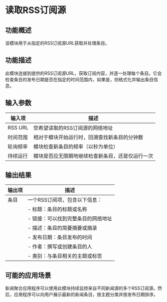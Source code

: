 # 读取RSS订阅源

## 功能概述
该模块用于从指定的RSS订阅源URL获取并处理条目。

## 功能描述
此模块连接到提供的RSS订阅源URL，获取订阅内容，并逐一处理每个条目。它会检查条目的发布日期是否在指定的时间范围内，如果是，则格式化并输出条目信息。

## 输入参数
| 输入项 | 描述 |
|-------|-------------|
| RSS URL | 您希望读取的RSS订阅源的网络地址 |
| 时间范围 | 相对于模块开始运行时，回溯查找新条目的分钟数 |
| 轮询频率 | 模块检查新条目的频率（以秒为单位） |
| 持续运行 | 模块是否应无限期地继续检查新条目，还是仅运行一次 |

## 输出结果
| 输出项 | 描述 |
|--------|-------------|
| 条目 | 一个RSS订阅项，包含以下信息： |
| | - 标题：条目的标题或名称 |
| | - 链接：可以找到完整条目的网络地址 |
| | - 描述：条目的简要摘要或摘录 |
| | - 发布日期：条目发布的时间 |
| | - 作者：撰写或创建条目的人 |
| | - 类别：与条目相关的主题或标签 |

## 可能的应用场景
新闻聚合应用程序可以使用此模块持续监控来自不同新闻源的多个RSS订阅源。然后，应用程序可以向用户展示最新的新闻条目，按主题分类并按发布日期排序。